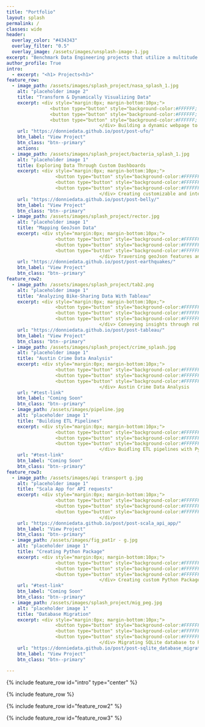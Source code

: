 ```yaml
---
title: "Portfolio"
layout: splash
permalink: /
classes: wide 
header:
  overlay_color: "#434343"
  overlay_filter: "0.5"
  overlay_image: /assets/images/unsplash-image-1.jpg
excerpt: "Benchmark Data Engineering projects that utilize a multitude of programing languages, tools, and concepts to transform and convey data."
author_profile: True
intro: 
  - excerpt: "<h1> Projects<h1>"
feature_row:
  - image_path: /assets/images/splash_project/nasa_splash_1.jpg
    alt: "placeholder image 2"
    title: "Transform & Dynamically Visualizing Data"
    excerpt: <div style="margin:0px; margin-bottom:10px;"> 
                <button type="button" style="background-color:#FFFFFF; color:#858483; border-radius:3px; border:1px solid gray">HTML</button>
                <button type="button" style="background-color:#FFFFFF; color:#858483; border-radius:3px; border:1px solid gray">Javascript</button>
                <button type="button" style="background-color:#FFFFFF; color:#858483; border-radius:3px; border:1px solid gray">D3.js</button>
                                  </div> Building a dynamic webpage to display and filter data using JavaScript
    url: "https://donniedata.github.io/post/post-ufo/"
    btn_label: "View Project"
    btn_class: "btn--primary"  
    actions:
  - image_path: /assets/images/splash_project/bacteria_splash_1.jpg
    alt: "placeholder image 1"
    title: Exploring Data Through Custom Dashboards
    excerpt: <div style="margin:0px; margin-bottom:10px;"> 
                  <button type="button" style="background-color:#FFFFFF; color:#858483; border-radius:3px; border:1px solid gray">Javascript</button>
                  <button type="button" style="background-color:#FFFFFF; color:#858483; border-radius:3px; border:1px solid gray">JSON</button>
                  <button type="button" style="background-color:#FFFFFF; color:#858483; border-radius:3px; border:1px solid gray">CSS</button>
                                  </div> Creating customizable and interactive charts with Javascript to share insights
    url: "https://donniedata.github.io/post/post-belly/"
    btn_label: "View Project"
    btn_class: "btn--primary"
  - image_path: /assets/images/splash_project/rector.jpg
    alt: "placeholder image 1"
    title: "Mapping GeoJson Data"
    excerpt: <div style="margin:0px; margin-bottom:10px;"> 
                  <button type="button" style="background-color:#FFFFFF; color:#858483; border-radius:3px; border:1px solid gray">Javascript</button>
                  <button type="button" style="background-color:#FFFFFF;  color:#858483; border-radius:3px; border:1px solid gray">GEOjson</button>
                  <button type="button" style="background-color:#FFFFFF;  color:#858483; border-radius:3px; border:1px solid gray">HTML</button>
                                  </div> Traversing geoJson features and attributes
    url: "https://donniedata.github.io/post/post-earthquakes/"
    btn_label: "View Project"
    btn_class: "btn--primary" 
feature_row2:
  - image_path: /assets/images/splash_project/tab2.png
    alt: "placeholder image 1"
    title: "Analyzing Bike-Sharing Data With Tableau"
    excerpt: <div style="margin:0px; margin-bottom:10px;"> 
                  <button type="button" style="background-color:#FFFFFF; border-radius:3px; border:1px solid gray">Tableau</button>
                  <button type="button" style="background-color:#FFFFFF; border-radius:3px; border:1px solid gray">Data Analysis</button>
                  <button type="button" style="background-color:#FFFFFF; border-radius:3px; border:1px solid gray">CSS</button>
                                  </div> Conveying insights through robust & interactive visualizations
    url: "https://donniedata.github.io/post/post-tableau/"
    btn_label: "View Project"
    btn_class: "btn--primary"
  - image_path: /assets/images/splash_project/crime_splash.jpg
    alt: "placeholder image 1"
    title: "Austin Crime Data Analysis"
    excerpt: <div style="margin:0px; margin-bottom:10px;"> 
                  <button type="button" style="background-color:#FFFFFF; border-radius:3px; border:1px solid gray">Python</button>
                  <button type="button" style="background-color:#FFFFFF; border-radius:3px; border:1px solid gray">ETL</button>
                  <button type="button" style="background-color:#FFFFFF; border-radius:3px; border:1px solid gray">Javascript</button>
                                  </div> Austin Crime Data Analysis
    url: "#test-link"
    btn_label: "Coming Soon"
    btn_class: "btn--primary" 
  - image_path: /assets/images/pipeline.jpg
    alt: "placeholder image 1"
    title: "Building ETL Pipelines"
    excerpt: <div style="margin:0px; margin-bottom:10px;"> 
                  <button type="button" style="background-color:#FFFFFF;  color:#858483; border-radius:3px; border:1px solid gray">Python</button>
                  <button type="button" style="background-color:#FFFFFF;  color:#858483; border-radius:3px; border:1px solid gray">Automation</button>
                  <button type="button" style="background-color:#FFFFFF;  color:#858483; border-radius:3px; border:1px solid gray">PostgreSQL</button>
                                  </div> Buidling ETL pipelines with Python and PostgreSQL 
    url: "#test-link"
    btn_label: "Coming Soon"
    btn_class: "btn--primary" 
feature_row3:
  - image_path: /assets/images/api transport g.jpg
    alt: "placeholder image 1"
    title: "Scala App for API requests" 
    excerpt: <div style="margin:0px; margin-bottom:10px;"> 
                  <button type="button" style="background-color:#FFFFFF;  color:#858483; border-radius:3px; border:1px solid gray">Scala</button>
                  <button type="button" style="background-color:#FFFFFF;  color:#858483; border-radius:3px; border:1px solid gray">Packaging</button>
                  <button type="button" style="background-color:#FFFFFF;  color:#858483; border-radius:3px; border:1px solid gray">Rest API</button>
                                  </div>
    url: "https://donniedata.github.io/post/post-scala_api_app/"
    btn_label: "View Project"
    btn_class: "btn--primary"
  - image_path: /assets/images/fig_pat1r - g.jpg
    alt: "placeholder image 1"
    title: "Creating Python Package"
    excerpt: <div style="margin:0px; margin-bottom:10px;"> 
                  <button type="button" style="background-color:#FFFFFF;  color:#858483; border-radius:3px; border:1px solid gray">Python</button>
                  <button type="button" style="background-color:#FFFFFF;  color:#858483; border-radius:3px; border:1px solid gray">OOP</button>
                  <button type="button" style="background-color:#FFFFFF;  color:#858483; border-radius:3px; border:1px solid gray">Packaging</button>
                                  </div> Creating custom Python Package for pipeline reporting
    url: "#test-link"
    btn_label: "Coming Soon"
    btn_class: "btn--primary"
  - image_path: /assets/images/splash_project/mig_peg.jpg
    alt: "placeholder image 1"
    title: "Database Migration"
    excerpt: <div style="margin:0px; margin-bottom:10px;"> 
                  <button type="button" style="background-color:#FFFFFF;  color:#858483; border-radius:3px; border:1px solid gray">SQLite</button>
                  <button type="button" style="background-color:#FFFFFF;  color:#858483; border-radius:3px; border:1px solid gray">Python</button>
                  <button type="button" style="background-color:#FFFFFF;  color:#858483; border-radius:3px; border:1px solid gray">PostgreSQL</button>
                                  </div> Migrating SQLite database to PostgreSQL for enhanced Data Management
    url: "https://donniedata.github.io/post/post-sqlite_database_migration/"
    btn_label: "View Project"
    btn_class: "btn--primary" 
  
---
```


{% include feature_row id="intro" type="center" %}

{% include feature_row %}

{% include feature_row id="feature_row2" %}
  
{% include feature_row id="feature_row3" %}

